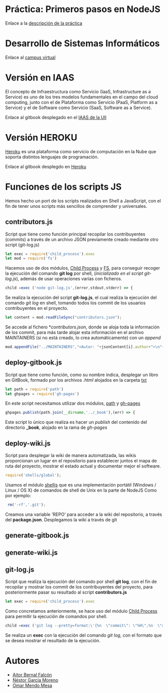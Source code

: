 # Práctica: Primeros pasos en NodeJS

Enlace a la [descripción de la práctica](https://casianorodriguezleon.gitbooks.io/ull-esit-1617/practicas/practicatareasiniciales2.html)

# Desarrollo de Sistemas Informáticos

Enlace al [campus virtual](https://campusvirtual.ull.es/1617/course/view.php?id=1136)

# Versión en IAAS

El concepto de Infraestructura como Servicio (IaaS, Infrastructure as a Service) es uno de los tres modelos fundamentales en el campo del cloud computing, junto con el de Plataforma como Servicio (PaaS, Platform as a Service) y el de Software como Servicio (SaaS, Software as a Service).

Enlace al gitbook desplegado en el [IAAS de la Ull](http://10.6.128.132:8080/)


# Versión HEROKU

[Heroku](https://devcenter.heroku.com/categories/learning) es una plataforma como servicio de computación en la Nube que soporta distintos lenguajes de programación.

Enlace al gitbook desplegdo en [Heroku](http://dsipractica2.herokuapp.com/)

# Funciones de los scripts JS

Hemos hecho un port de los scripts realizados en Shell a JavaScript, con el fin de tener unos scripts más sencillos de comprender y universales.

## contributors.js
Script que tiene como función principal recopilar los contribuyentes (commits) a través de un archivo JSON previamente creado mediante otro script (git-log.js)

```javascript
let exec = require('child_process').exec
let mod = require('fs')
```
Hacemos uso de dos módulos, [Child Process](https://nodejs.org/api/child_process.html) y [FS](https://nodejs.org/api/fs.html), para conseguir recoger la ejecución del comando **git log** por shell, (*inicializado en el script git-log.js*), además de usar operaciones varías con ficheros.

```javascript
child =exec ('node git-log.js',(error,stdout,stderr) => {
```
Se realiza la ejecución del script **git-log.js**, el cual realiza la ejecución del comando *git log* en shell, tomando todos los commit de los usuarios contribuyentes en el proyecto.

```javascript
let content = mod.readFileSync("contributors.json");
```
Se accede al fichero **contributors.json*, donde se aloja toda la información de los commit, para más tarde alojar esta información en el archivo MAINTAINERS (si no está creado, lo crea automáticamente) con un *append*

```javascript
mod.appendFile("../MAINTAINERS","<Autor: "+jsonContent[i].author+">\n"+"Last Commit: "+jsonContent[i].date+" ("+jsonContent[i].message+")"+"\n"+" "+"\n",(err) => {
```

## deploy-gitbook.js
Script que tiene como función, como su nombre indica, desplegar un libro en GitBook, formado por los archivos *.html* alojados en la carpeta [txt](https://github.com/ozzrocker95/primeros-pasos-en-nodejs-aitor-nestor-omar-35l2/tree/master/txt)

```javascript
let path = require('path')
let ghpages = require('gh-pages')
```
En este script necesitamos utilizar dos módulos, [path](https://nodejs.org/api/path.html) y [gh-pages](https://www.npmjs.com/package/gh-pages)

```javascript
ghpages.publish(path.join(__dirname,'../_book'),(err) => {
```
Este script lo único que realiza es hacer un *publish* del contenido del directorio **_book**, alojado en la rama de *gh-pages*

## deploy-wiki.js
Script para desplegar la wiki de manera automatizada, las wikis proporcionan un lugar en el repositorio para establecer juntos el mapa de ruta del proyecto, mostrar el estado actual y documentar mejor el software.

```javascript
require('shells/global');
```
Usamos el módulo [shelljs](https://github.com/shelljs/shelljs) que es una implementación portátil (Windows / Linux / OS X) de comandos de shell de Unix en la parte de NodeJS
Como por ejemplo:

```javascript
 rm('-rf','.git');
```
Creamos una variable 'REPO' para acceder a la wiki del repositorio, a través del __package.json__. 
Desplegamos la wiki a través de git 


## generate-gitbook.js
## generate-wiki.js
## git-log.js
Script que realiza la ejecución del comando por shell **git log**, con el fin de recopilar y mostrar los commit de los contribuyentes del proyecto, para posteriormente pasar su resultado al script **contributors.js**

```javascript
let exec = require('child_process').exec
```
Como concretamos anteriormente, se hace uso del módulo [Child Process](https://nodejs.org/api/child_process.html) para permitir la ejecución de comandos por shell.

```javascript
child =exec ('git log --pretty=format:\'{%n  \"commit\": \"%H\",%n  \"author\": \"%aN <%aE>\",%n  \"date\": \"%ad\",%n  \"message\": \"%f\"%n},\' $@ | perl -pe \'BEGIN{print \"[\"}; END{print \"]\n\"}\' | perl -pe \'s/},]/}]/\n\'' ,(error,stdout,stderr) => {
```
Se realiza un **exec** con la ejecución del comando *git log*, con el formato que se desea mostrar el resultado de la ejecución.


# Autores
* [Aitor Bernal Falcón](https://chinegua.github.io/)
* [Néstor García Moreno](https://nestor-gm.github.io/)
* [Omar Mendo Mesa](https://ozzrocker95.github.io/)



